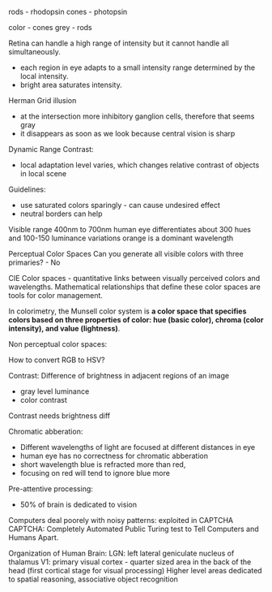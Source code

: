 
rods - rhodopsin
cones - photopsin

color - cones
grey - rods


Retina can handle a high range of intensity but it cannot handle all simultaneously.
 - each region in eye adapts to a small intensity range determined by the local intensity.
 - bright area saturates intensity.


Herman Grid illusion
- at the intersection more inhibitory ganglion cells, therefore that seems gray
- it disappears as soon as we look because central vision is sharp

Dynamic Range Contrast:
- local adaptation level varies, which changes relative contrast of objects in local scene

Guidelines:
- use saturated colors sparingly - can cause undesired effect
- neutral borders can help



Visible range 400nm to 700nm
human eye differentiates about 300 hues and 100-150 luminance variations
orange is a dominant wavelength



Perceptual Color Spaces
Can you generate all visible colors with three primaries? - No


CIE Color spaces - quantitative links between visually perceived colors and wavelengths. Mathematical relationships that define these color spaces are tools for color management.


In colorimetry, the Munsell color system is **a color space that specifies colors based on three properties of color: hue (basic color), chroma (color intensity), and value (lightness)**.


Non perceptual color spaces:

How to convert RGB to HSV?




Contrast:
Difference of brightness in adjacent regions of an image
- gray level luminance
- color contrast

Contrast needs brightness diff


Chromatic abberation:
- Different wavelengths of light are focused at different distances in eye
- human eye has no correctness for chromatic abberation
- short wavelength blue is refracted more than red,
- focusing on red will tend to ignore blue more


Pre-attentive processing:
- 50% of brain is dedicated to vision


Computers deal poorely with noisy patterns: exploited in CAPTCHA
CAPTCHA: Completely Automated Public Turing test to Tell Computers and Humans Apart.



Organization of Human Brain:
LGN: left lateral geniculate nucleus of thalamus
V1: primary visual cortex - quarter sized area in the back of the head (first cortical stage for visual processing)
Higher level areas dedicated to spatial reasoning, associative object recognition


